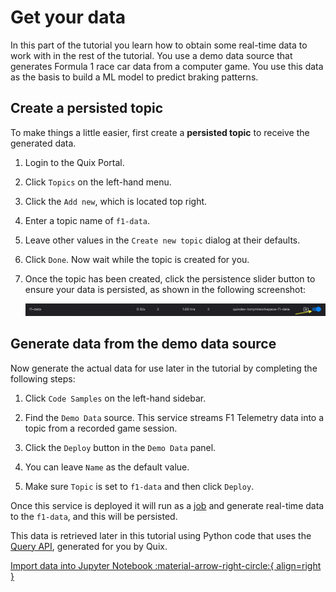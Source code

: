 # Get your data

In this part of the tutorial you learn how to obtain some real-time data to work with in the rest of the tutorial. You use a demo data source that generates Formula 1 race car data from a computer game. You use this data as the basis to build a ML model to predict braking patterns.

## Create a persisted topic

To make things a little easier, first create a **persisted topic** to receive the generated data. 

1. Login to the Quix Portal. 

2. Click `Topics` on the left-hand menu.

3. Click the `Add new`, which is located top right.

4. Enter a topic name of `f1-data`.

5. Leave other values in the `Create new topic` dialog at their defaults.

6. Click `Done`. Now wait while the topic is created for you.

7. Once the topic has been created, click the persistence slider button to ensure your data is persisted, as shown in the following screenshot: 

    ![Enable topic persistence](./images/enable-topic-persistence.png)

## Generate data from the demo data source

Now generate the actual data for use later in the tutorial by completing the following steps:

1. Click `Code Samples` on the left-hand sidebar.

2. Find the `Demo Data` source. This service streams F1 Telemetry data into a topic from a recorded game session.

3. Click the `Deploy` button in the `Demo Data` panel.

4. You can leave `Name` as the default value.

5. Make sure `Topic` is set to `f1-data` and then click `Deploy`.

Once this service is deployed it will run as a [job](../../get-started/glossary.md#job) and generate real-time data to the `f1-data`, and this will be persisted. 

This data is retrieved later in this tutorial using Python code that uses the [Query API](../../apis/query-api/overview.md), generated for you by Quix.

[Import data into Jupyter Notebook :material-arrow-right-circle:{ align=right }](./import-data.md)
